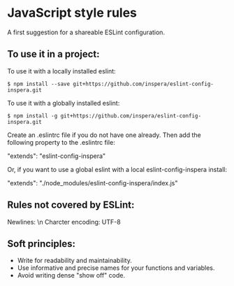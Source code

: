 # JavaScript style rules

A first suggestion for a shareable ESLint configuration.

To use it in a project:
-----------------------
To use it with a locally installed eslint:
```shell
$ npm install --save git+https://github.com/inspera/eslint-config-inspera.git
```

To use it with a globally installed eslint:
```shell
$ npm install -g git+https://github.com/inspera/eslint-config-inspera.git
```

Create an .eslintrc file if you do not have one already.
Then add the following property to the .eslintrc file:

"extends": "eslint-config-inspera"

Or, if you want to use a global eslint with a local eslint-config-inspera install:

"extends": "./node_modules/eslint-config-inspera/index.js"


Rules not covered by ESLint:
----------------------------
Newlines: \n
Charcter encoding: UTF-8


Soft principles:
----------------
* Write for readability and maintainability.
* Use informative and precise names for your functions and variables.
* Avoid writing dense "show off" code.
